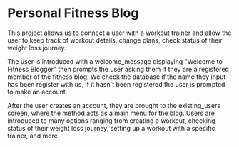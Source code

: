 # Personal Fitness Blog

This project allows us to connect a user with a workout trainer and allow the user to keep track of workout details, change plans, check status of their weight loss journey.

The user is introduced with a welcome_message displaying "Welcome to Fitness Blogger" then prompts the user asking them if they are a registered member of the fitness blog. We check the database if the name they input has been register with us, if it hasn't been registered the user is prompted to make an account. 

After the user creates an account, they are brought to the existing_users screen, where the method acts as a main menu for the blog. Users are introduced to many options ranging from creating a workout, checking status of their weight loss journey, setting up a workout with a specific trainer, and more. 

